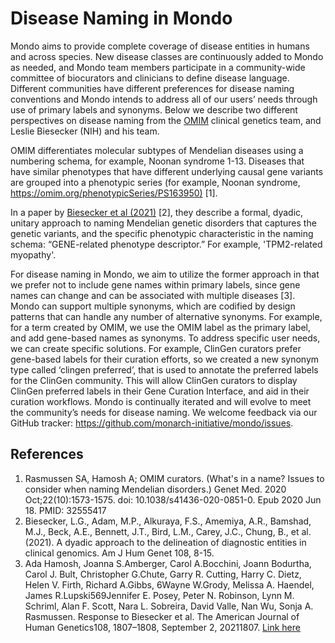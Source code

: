 ---
---
# Disease Naming in Mondo
  
Mondo aims to provide complete coverage of disease entities in humans and across species. New disease classes are continuously added to Mondo as needed, and Mondo team members participate in a community-wide committee of biocurators and clinicians to define disease language. Different communities have different preferences for disease naming conventions and Mondo intends to address all of our users’ needs through use of primary labels and synonyms. Below we describe two different perspectives on disease naming from the [OMIM](https://www.omim.org) clinical genetics team, and Leslie Biesecker (NIH) and his team. 

OMIM differentiates molecular subtypes of Mendelian diseases using a numbering schema, for example, Noonan syndrome 1-13. Diseases that have similar phenotypes that have different underlying causal gene variants are grouped into a phenotypic series (for example, Noonan syndrome, [https://omim.org/phenotypicSeries/PS163950)](https://omim.org/phenotypicSeries/PS163950) [1]. 

In a paper by [Biesecker et al (2021)](https://pubmed.ncbi.nlm.nih.gov/33417889/) [2], they describe a formal, dyadic, unitary approach to naming Mendelian genetic disorders that captures the genetic variants, and the specific phenotypic characteristic in the naming schema: “GENE-related phenotype descriptor.” For example, 'TPM2-related myopathy'. 

For disease naming in Mondo, we aim to utilize the former approach in that we prefer not to include gene names within primary labels, since gene names can change and can be associated with multiple diseases [3]. Mondo can support multiple synonyms, which are codified by design patterns that can handle any number of alternative synonyms. For example, for a term created by OMIM, we use the OMIM label as the primary label, and add gene-based names as synonyms. To address specific user needs, we can create specific solutions. For example, ClinGen curators prefer gene-based labels for their curation efforts, so we created a new synonym type called ‘clingen preferred’, that is used to annotate the preferred labels for the ClinGen community. This will allow ClinGen curators to display ClinGen preferred labels in their Gene Curation Interface, and aid in their curation workflows. Mondo is continually iterated and will evolve to meet the community’s needs for disease naming. We welcome feedback via our GitHub tracker: https://github.com/monarch-initiative/mondo/issues. 

## References

1. Rasmussen SA, Hamosh A; OMIM curators. (What's in a name? Issues to consider when naming Mendelian disorders.) Genet Med. 2020 Oct;22(10):1573-1575. doi: 10.1038/s41436-020-0851-0. Epub 2020 Jun 18. PMID: 32555417 
2. Biesecker, L.G., Adam, M.P., Alkuraya, F.S., Amemiya, A.R., Bamshad, M.J., Beck, A.E., Bennett, J.T., Bird, L.M., Carey, J.C., Chung, B., et al. (2021). A dyadic approach to the delineation of diagnostic entities in clinical genomics. Am J Hum Genet 108, 8-15.
3. Ada Hamosh, Joanna S.Amberger, Carol A.Bocchini, Joann Bodurtha, Carol J. Bult, Christopher G.Chute, Garry R. Cutting, Harry C. Dietz, Helen V. Firth, Richard A.Gibbs, 6Wayne W.Grody, Melissa A. Haendel, James R.Lupski569Jennifer E. Posey, Peter N. Robinson, Lynn M. Schriml, Alan F. Scott, Nara L. Sobreira, David Valle, Nan Wu, Sonja A. Rasmussen. Response to Biesecker et al. The American Journal of Human Genetics108, 1807–1808, September 2, 20211807. [Link here](https://www.sciencedirect.com/science/article/pii/S000292972100272X?dgcid=author)



